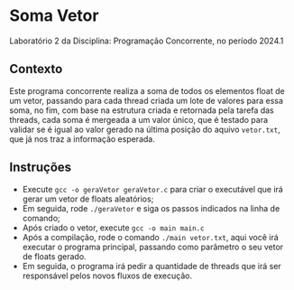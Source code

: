 # Soma Vetor
Laboratório 2 da Disciplina: Programação Concorrente, no período 2024.1

## Contexto
Este programa concorrente realiza a soma de todos os elementos float de um vetor, passando para cada thread criada um lote de valores para essa soma,
no fim, com base na estrutura criada e retornada pela tarefa das threads, cada soma é mergeada a um valor único, que é testado para validar se é igual ao valor
gerado na última posição do aquivo ```vetor.txt```, que já nos traz a informação esperada.


## Instruções
- Execute ```gcc -o geraVetor geraVetor.c``` para criar o executável que irá gerar um vetor de floats aleatórios;
- Em seguida, rode ```./geraVetor``` e siga os passos indicados na linha de comando;
- Após criado o vetor, execute ```gcc -o main main.c```
- Após a compilação, rode o comando ```./main vetor.txt```, aqui você irá executar o programa principal, passando como parâmetro o seu vetor de floats gerado.
- Em seguida, o programa irá pedir a quantidade de threads que irá ser responsável pelos novos fluxos de execução.

